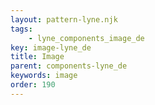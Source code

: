 ```yaml
---
layout: pattern-lyne.njk
tags: 
    - lyne_components_image_de
key: image-lyne_de
title: Image
parent: components-lyne_de
keywords: image
order: 190
---
```


